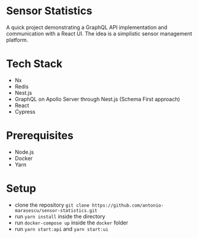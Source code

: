 # Sensor Statistics

A quick project demonstrating a GraphQL API implementation and communication with a React UI. The idea is a simplistic sensor management platform.

# Tech Stack

- Nx
- Redis
- Nest.js
- GraphQL on Apollo Server through Nest.js (Schema First approach)
- React
- Cypress

# Prerequisites

- Node.js
- Docker
- Yarn

# Setup

- clone the repository `git clone https://github.com/antonio-marasescu/sensor-statistics.git`
- run `yarn install` inside the directory
- run `docker-compose up` inside the `docker` folder
- run `yarn start:api` and `yarn start:ui`
